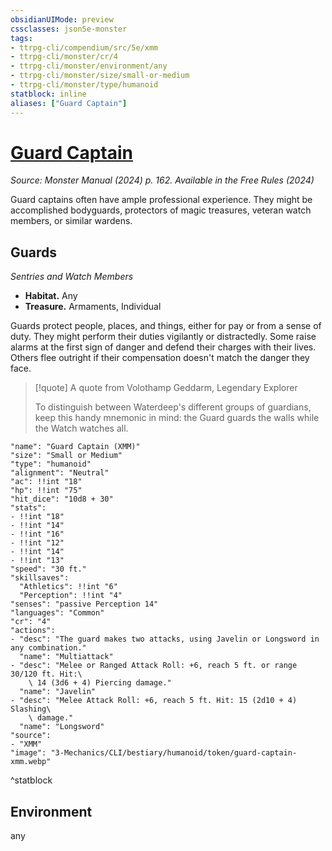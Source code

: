 ```yaml
---
obsidianUIMode: preview
cssclasses: json5e-monster
tags:
- ttrpg-cli/compendium/src/5e/xmm
- ttrpg-cli/monster/cr/4
- ttrpg-cli/monster/environment/any
- ttrpg-cli/monster/size/small-or-medium
- ttrpg-cli/monster/type/humanoid
statblock: inline
aliases: ["Guard Captain"]
---
```

# [Guard Captain](3-Mechanics\CLI\bestiary\humanoid/guard-captain-xmm.md)
*Source: Monster Manual (2024) p. 162. Available in the Free Rules (2024)*  

Guard captains often have ample professional experience. They might be accomplished bodyguards, protectors of magic treasures, veteran watch members, or similar wardens.

## Guards

*Sentries and Watch Members*

- **Habitat.** Any  
- **Treasure.** Armaments, Individual  

Guards protect people, places, and things, either for pay or from a sense of duty. They might perform their duties vigilantly or distractedly. Some raise alarms at the first sign of danger and defend their charges with their lives. Others flee outright if their compensation doesn't match the danger they face.

> [!quote] A quote from Volothamp Geddarm, Legendary Explorer  
> 
> To distinguish between Waterdeep's different groups of guardians, keep this handy mnemonic in mind: the Guard guards the walls while the Watch watches all.


```statblock
"name": "Guard Captain (XMM)"
"size": "Small or Medium"
"type": "humanoid"
"alignment": "Neutral"
"ac": !!int "18"
"hp": !!int "75"
"hit_dice": "10d8 + 30"
"stats":
- !!int "18"
- !!int "14"
- !!int "16"
- !!int "12"
- !!int "14"
- !!int "13"
"speed": "30 ft."
"skillsaves":
  "Athletics": !!int "6"
  "Perception": !!int "4"
"senses": "passive Perception 14"
"languages": "Common"
"cr": "4"
"actions":
- "desc": "The guard makes two attacks, using Javelin or Longsword in any combination."
  "name": "Multiattack"
- "desc": "Melee or Ranged Attack Roll: +6, reach 5 ft. or range 30/120 ft. Hit:\
    \ 14 (3d6 + 4) Piercing damage."
  "name": "Javelin"
- "desc": "Melee Attack Roll: +6, reach 5 ft. Hit: 15 (2d10 + 4) Slashing\
    \ damage."
  "name": "Longsword"
"source":
- "XMM"
"image": "3-Mechanics/CLI/bestiary/humanoid/token/guard-captain-xmm.webp"
```
^statblock

## Environment

any